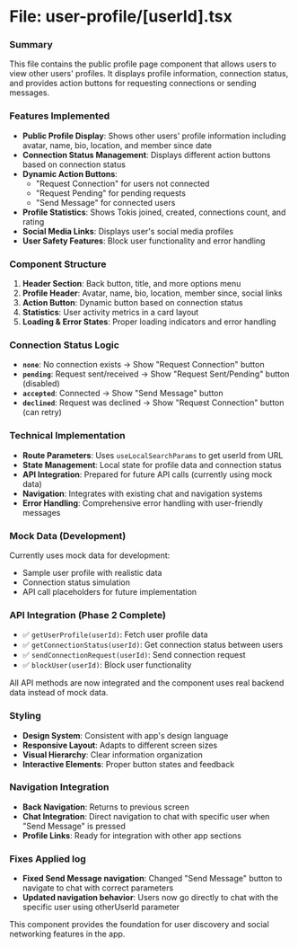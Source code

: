 # File: user-profile/[userId].tsx

### Summary
This file contains the public profile page component that allows users to view other users' profiles. It displays profile information, connection status, and provides action buttons for requesting connections or sending messages.

### Features Implemented
- **Public Profile Display**: Shows other users' profile information including avatar, name, bio, location, and member since date
- **Connection Status Management**: Displays different action buttons based on connection status
- **Dynamic Action Buttons**: 
  - "Request Connection" for users not connected
  - "Request Pending" for pending requests
  - "Send Message" for connected users
- **Profile Statistics**: Shows Tokis joined, created, connections count, and rating
- **Social Media Links**: Displays user's social media profiles
- **User Safety Features**: Block user functionality and error handling

### Component Structure
1. **Header Section**: Back button, title, and more options menu
2. **Profile Header**: Avatar, name, bio, location, member since, social links
3. **Action Button**: Dynamic button based on connection status
4. **Statistics**: User activity metrics in a card layout
5. **Loading & Error States**: Proper loading indicators and error handling

### Connection Status Logic
- **`none`**: No connection exists → Show "Request Connection" button
- **`pending`**: Request sent/received → Show "Request Sent/Pending" button (disabled)
- **`accepted`**: Connected → Show "Send Message" button
- **`declined`**: Request was declined → Show "Request Connection" button (can retry)

### Technical Implementation
- **Route Parameters**: Uses `useLocalSearchParams` to get userId from URL
- **State Management**: Local state for profile data and connection status
- **API Integration**: Prepared for future API calls (currently using mock data)
- **Navigation**: Integrates with existing chat and navigation systems
- **Error Handling**: Comprehensive error handling with user-friendly messages

### Mock Data (Development)
Currently uses mock data for development:
- Sample user profile with realistic data
- Connection status simulation
- API call placeholders for future implementation

### API Integration (Phase 2 Complete)
- ✅ `getUserProfile(userId)`: Fetch user profile data
- ✅ `getConnectionStatus(userId)`: Get connection status between users
- ✅ `sendConnectionRequest(userId)`: Send connection request
- ✅ `blockUser(userId)`: Block user functionality

All API methods are now integrated and the component uses real backend data instead of mock data.

### Styling
- **Design System**: Consistent with app's design language
- **Responsive Layout**: Adapts to different screen sizes
- **Visual Hierarchy**: Clear information organization
- **Interactive Elements**: Proper button states and feedback

### Navigation Integration
- **Back Navigation**: Returns to previous screen
- **Chat Integration**: Direct navigation to chat with specific user when "Send Message" is pressed
- **Profile Links**: Ready for integration with other app sections

### Fixes Applied log
- **Fixed Send Message navigation**: Changed "Send Message" button to navigate to chat with correct parameters
- **Updated navigation behavior**: Users now go directly to chat with the specific user using otherUserId parameter

This component provides the foundation for user discovery and social networking features in the app.
